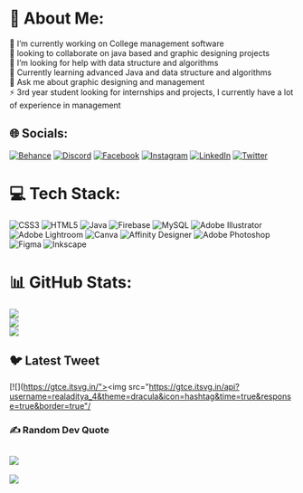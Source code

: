# 💫 About Me:
🔭 I’m currently working on College management software<br>👀 looking to collaborate on java based and graphic designing projects<br>🤝 I’m looking for help with data structure and algorithms<br>🌱 Currently learning advanced Java and data structure and algorithms<br>💬 Ask me about graphic designing and management<br>⚡️ 3rd year student looking for internships and projects, I currently have a lot of experience in management


## 🌐 Socials:
[![Behance](https://img.shields.io/badge/Behance-1769ff?logo=behance&logoColor=white)](https://behance.net/adityatripathi13) [![Discord](https://img.shields.io/badge/Discord-%237289DA.svg?logo=discord&logoColor=white)](https://discord.gg/AWknYbrE) [![Facebook](https://img.shields.io/badge/Facebook-%231877F2.svg?logo=Facebook&logoColor=white)](https://facebook.com/Saadi.2104) [![Instagram](https://img.shields.io/badge/Instagram-%23E4405F.svg?logo=Instagram&logoColor=white)](https://instagram.com/realaditya4) [![LinkedIn](https://img.shields.io/badge/LinkedIn-%230077B5.svg?logo=linkedin&logoColor=white)](https://linkedin.com/in/realaditya4) [![Twitter](https://img.shields.io/badge/Twitter-%231DA1F2.svg?logo=Twitter&logoColor=white)](https://twitter.com/realaditya_4) 

# 💻 Tech Stack:
![CSS3](https://img.shields.io/badge/css3-%231572B6.svg?style=for-the-badge&logo=css3&logoColor=white) ![HTML5](https://img.shields.io/badge/html5-%23E34F26.svg?style=for-the-badge&logo=html5&logoColor=white) ![Java](https://img.shields.io/badge/java-%23ED8B00.svg?style=for-the-badge&logo=java&logoColor=white) ![Firebase](https://img.shields.io/badge/firebase-%23039BE5.svg?style=for-the-badge&logo=firebase) ![MySQL](https://img.shields.io/badge/mysql-%2300f.svg?style=for-the-badge&logo=mysql&logoColor=white) ![Adobe Illustrator](https://img.shields.io/badge/adobeillustrator-%23FF9A00.svg?style=for-the-badge&logo=adobeillustrator&logoColor=white) ![Adobe Lightroom](https://img.shields.io/badge/Adobe%20Lightroom-31A8FF.svg?style=for-the-badge&logo=Adobe%20Lightroom&logoColor=white) ![Canva](https://img.shields.io/badge/Canva-%2300C4CC.svg?style=for-the-badge&logo=Canva&logoColor=white) ![Affinity Designer](https://img.shields.io/badge/affinitydesginer-%231B72BE.svg?style=for-the-badge&logo=affinity-designer&logoColor=white) ![Adobe Photoshop](https://img.shields.io/badge/adobephotoshop-%2331A8FF.svg?style=for-the-badge&logo=adobephotoshop&logoColor=white) 	![Figma](https://img.shields.io/badge/figma-%23F24E1E.svg?style=for-the-badge&logo=figma&logoColor=white) ![Inkscape](https://img.shields.io/badge/Inkscape-e0e0e0?style=for-the-badge&logo=inkscape&logoColor=080A13)
# 📊 GitHub Stats:
![](https://github-readme-stats.vercel.app/api?username=realaditya4&theme=radical&hide_border=false&include_all_commits=true&count_private=false)<br/>
![](https://github-readme-streak-stats.herokuapp.com/?user=realaditya4&theme=radical&hide_border=false)<br/>
![](https://github-readme-stats.vercel.app/api/top-langs/?username=realaditya4&theme=radical&hide_border=false&include_all_commits=true&count_private=false&layout=compact)

## 🐦 Latest Tweet
[![](https://gtce.itsvg.in/"><img src="https://gtce.itsvg.in/api?username=realaditya_4&theme=dracula&icon=hashtag&time=true&response=true&border=true"/

### ✍️ Random Dev Quote
![](https://quotes-github-readme.vercel.app/api?type=horizontal&theme=tokyonight)
---
[![](https://visitcount.itsvg.in/api?id=realaditya4&icon=2&color=5)](https://visitcount.itsvg.in)

